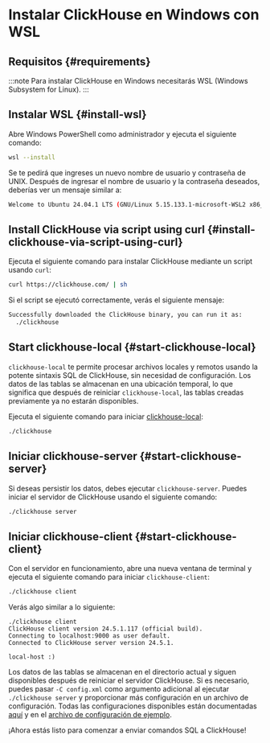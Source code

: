 # Instalar ClickHouse en Windows con WSL

## Requisitos {#requirements}

:::note
Para instalar ClickHouse en Windows necesitarás WSL (Windows Subsystem for Linux).
:::

<VerticalStepper>

## Instalar WSL {#install-wsl}

Abre Windows PowerShell como administrador y ejecuta el siguiente comando:

```bash
wsl --install
```

Se te pedirá que ingreses un nuevo nombre de usuario y contraseña de UNIX. 
Después de ingresar el nombre de usuario y la contraseña deseados, deberías ver un mensaje similar a:

```bash
Welcome to Ubuntu 24.04.1 LTS (GNU/Linux 5.15.133.1-microsoft-WSL2 x86_64)
```

## Install ClickHouse via script using curl {#install-clickhouse-via-script-using-curl}

Ejecuta el siguiente comando para instalar ClickHouse mediante un script usando `curl`:

```bash
curl https://clickhouse.com/ | sh
```

Si el script se ejecutó correctamente, verás el siguiente mensaje:

```bash
Successfully downloaded the ClickHouse binary, you can run it as:
  ./clickhouse
```

## Start clickhouse-local {#start-clickhouse-local}

`clickhouse-local` te permite procesar archivos locales y remotos usando la potente sintaxis SQL de ClickHouse, sin necesidad de configuración. Los datos de las tablas se almacenan en una ubicación temporal, lo que significa que después de reiniciar `clickhouse-local`, las tablas creadas previamente ya no estarán disponibles.

Ejecuta el siguiente comando para iniciar [clickhouse-local](/operations/utilities/clickhouse-local):

```bash
./clickhouse
```

## Iniciar clickhouse-server {#start-clickhouse-server}

Si deseas persistir los datos, debes ejecutar `clickhouse-server`. 
Puedes iniciar el servidor de ClickHouse usando el siguiente comando:

```bash
./clickhouse server
```

## Iniciar clickhouse-client {#start-clickhouse-client}

Con el servidor en funcionamiento, abre una nueva ventana de terminal y ejecuta el siguiente comando
para iniciar `clickhouse-client`:

```bash
./clickhouse client
```

Verás algo similar a lo siguiente:

```response
./clickhouse client
ClickHouse client version 24.5.1.117 (official build).
Connecting to localhost:9000 as user default.
Connected to ClickHouse server version 24.5.1.

local-host :)
```

Los datos de las tablas se almacenan en el directorio actual y siguen disponibles después de reiniciar el servidor ClickHouse. Si es necesario, puedes pasar `-C config.xml` como argumento adicional al ejecutar `./clickhouse server` y proporcionar más configuración en un archivo de configuración. Todas las configuraciones disponibles están documentadas [aquí](/operations/server-configuration-parameters/settings) y en el [archivo de configuración de ejemplo](https://github.com/ClickHouse/ClickHouse/blob/master/programs/server/config.xml).

¡Ahora estás listo para comenzar a enviar comandos SQL a ClickHouse!

</VerticalStepper>
